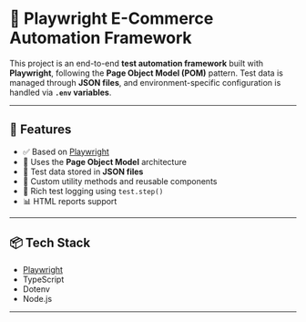# 🧪 Playwright E-Commerce Automation Framework

This project is an end-to-end **test automation framework** built with **Playwright**, following the **Page Object Model (POM)** pattern. Test data is managed through **JSON files**, and environment-specific configuration is handled via **`.env` variables**.

---

## 🚀 Features

- ✅ Based on [Playwright](https://playwright.dev/)
- 🧱 Uses the **Page Object Model** architecture
- 📁 Test data stored in **JSON files**
- 🔎 Custom utility methods and reusable components
- 📄 Rich test logging using `test.step()`
- 📊 HTML reports support

---

## 📦 Tech Stack

- [Playwright](https://playwright.dev/)
- TypeScript
- Dotenv
- Node.js

---

